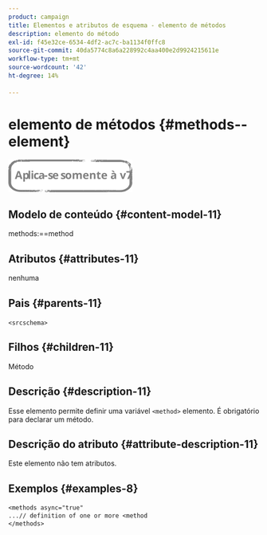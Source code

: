 ```yaml
---
product: campaign
title: Elementos e atributos de esquema - elemento de métodos
description: elemento do método
exl-id: f45e32ce-6534-4df2-ac7c-ba1134f0ffc8
source-git-commit: 40da5774c8a6a228992c4aa400e2d9924215611e
workflow-type: tm+mt
source-wordcount: '42'
ht-degree: 14%

---
```


# elemento de métodos {#methods--element}

![](../../../assets/v7-only.svg)

## Modelo de conteúdo {#content-model-11}

methods:==method

## Atributos {#attributes-11}

nenhuma

## Pais {#parents-11}

`<srcschema>`

## Filhos {#children-11}

Método 

## Descrição {#description-11}

Esse elemento permite definir uma variável `<method>`  elemento. É obrigatório para declarar um método.

## Descrição do atributo {#attribute-description-11}

Este elemento não tem atributos.

## Exemplos {#examples-8}

```
<methods async="true"
...// definition of one or more <method
</methods>
```

